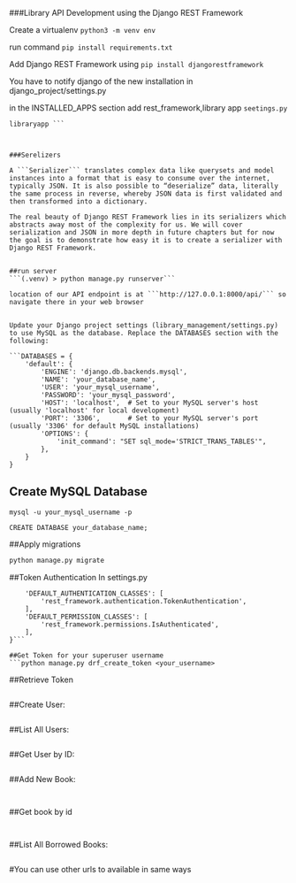 ###Library API Development using the Django REST Framework

Create a virtualenv ```python3 -m venv env```

run command ```pip install requirements.txt```

Add Django REST Framework using ```pip install djangorestframework```

You have to notify django of the new installation in django_project/settings.py

in the INSTALLED_APPS section add rest_framework,library app
```seetings.py```
```"rest_framework", # new
libraryapp ```



###Serelizers

A ```Serializer``` translates complex data like querysets and model instances into a format that is easy to consume over the internet, typically JSON. It is also possible to “deserialize” data, literally the same process in reverse, whereby JSON data is first validated and then transformed into a dictionary.

The real beauty of Django REST Framework lies in its serializers which abstracts away most of the complexity for us. We will cover serialization and JSON in more depth in future chapters but for now the goal is to demonstrate how easy it is to create a serializer with Django REST Framework.


##run server
```(.venv) > python manage.py runserver```

location of our API endpoint is at ```http://127.0.0.1:8000/api/``` so navigate there in your web browser


Update your Django project settings (library_management/settings.py) to use MySQL as the database. Replace the DATABASES section with the following:

```DATABASES = {
    'default': {
        'ENGINE': 'django.db.backends.mysql',
        'NAME': 'your_database_name',
        'USER': 'your_mysql_username',
        'PASSWORD': 'your_mysql_password',
        'HOST': 'localhost',  # Set to your MySQL server's host (usually 'localhost' for local development)
        'PORT': '3306',       # Set to your MySQL server's port (usually '3306' for default MySQL installations)
        'OPTIONS': {
            'init_command': "SET sql_mode='STRICT_TRANS_TABLES'",
        },
    }
}
```

## Create MySQL Database

```mysql -u your_mysql_username -p```

```CREATE DATABASE your_database_name;```

##Apply migrations
```python manage.py makemigrations
python manage.py migrate
```

##Token Authentication 
In settings.py
```REST_FRAMEWORK = {
    'DEFAULT_AUTHENTICATION_CLASSES': [
        'rest_framework.authentication.TokenAuthentication',
    ],
    'DEFAULT_PERMISSION_CLASSES': [
        'rest_framework.permissions.IsAuthenticated',
    ],
}```

##Get Token for your superuser username
```python manage.py drf_create_token <your_username>
```
##Retrieve Token

```Generated token for user 'your_username': 0123456789abcdef0123456789abcdef01234567
```


##Create User:
```curl -X POST -H "Content-Type: application/json" -d '{"Name": "John Doe", "Email": "john@example.com", "password": "your_password"}' http://localhost:8000/api/users/create/
```

##List All Users:
```curl -X GET -H "Authorization: Token YOUR_TOKEN_HERE" http://localhost:8000/api/users/

```

##Get User by ID:
```curl -X GET -H "Authorization: Token YOUR_TOKEN_HERE" http://localhost:8000/api/users/1/

```

##Add New Book:
```curl -X POST -H "Content-Type: application/json" -H "Authorization: Token YOUR_TOKEN_HERE" -d '{"Title": "Sample Book", "ISBN": "1234567890", "PublishedDate": "2022-01-30", "Genre": "Fiction"}' http://localhost:8000/api/books/create/


```
##Get book by id
```curl -X GET -H "Authorization: Token YOUR_TOKEN_HERE" http://localhost:8000/api/books/1/


```
##List All Borrowed Books:
```curl -X GET -H "Authorization: Token YOUR_TOKEN_HERE" http://localhost:8000/api/borrowed_books/
```


#You can use other urls to available in same ways

